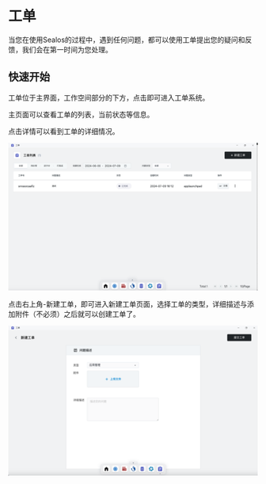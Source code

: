 # 工单

当您在使用Sealos的过程中，遇到任何问题，都可以使用工单提出您的疑问和反馈，我们会在第一时间为您处理。

## 快速开始

工单位于主界面，工作空间部分的下方，点击即可进入工单系统。

主页面可以查看工单的列表，当前状态等信息。

点击详情可以看到工单的详细情况。

![](./images/order-1.png)

点击右上角-新建工单，即可进入新建工单页面，选择工单的类型，详细描述与添加附件（不必须）之后就可以创建工单了。

![](./images/order-2.png)